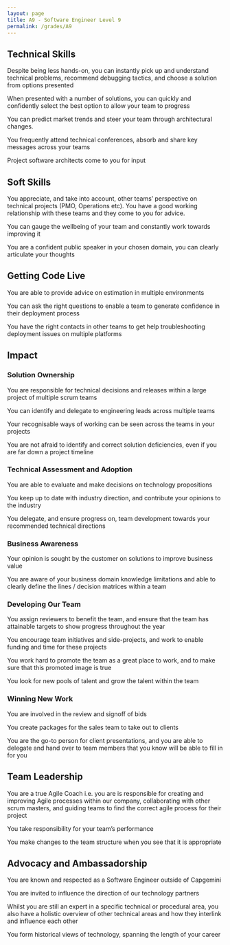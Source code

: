 ```yaml
---
layout: page
title: A9 - Software Engineer Level 9
permalink: /grades/A9
---
```


## Technical Skills 

Despite being less hands-on, you can instantly pick up and understand technical problems, recommend debugging tactics, and choose a solution from options presented

When presented with a number of solutions, you can quickly and confidently select the best option to allow your team to progress

You can predict market trends and steer your team through architectural changes.

You frequently attend technical conferences, absorb and share key messages across your teams

Project software architects come to you for input

## Soft Skills 

You appreciate, and take into account, other teams’ perspective on technical projects (PMO, Operations etc). You have a good working relationship with these teams and they come to you for advice.

You can gauge the wellbeing of your team and constantly work towards improving it

You are a confident public speaker in your chosen domain, you can clearly articulate your thoughts

## Getting Code Live 

You are able to provide advice on estimation in multiple environments

You can ask the right questions to enable a team to generate confidence in their deployment process

You have the right contacts in other teams to get help troubleshooting deployment issues on multiple platforms

## Impact 

### Solution Ownership

You are responsible for technical decisions and releases within a large project of multiple scrum teams

You can identify and delegate to engineering leads across multiple teams

Your recognisable ways of working can be seen across the teams in your projects

You are not afraid to identify and correct solution deficiencies, even if you are far down a project timeline

### Technical Assessment and Adoption

You are able to evaluate and make decisions on technology propositions

You keep up to date with industry direction, and contribute your opinions to the industry

You delegate, and ensure progress on, team development towards your recommended technical directions

### Business Awareness

Your opinion is sought by the customer on solutions to improve business value

You are aware of your business domain knowledge limitations and able to clearly define the lines / decision matrices within a team

### Developing Our Team

You assign reviewers to benefit the team, and ensure that the team has attainable targets to show progress throughout the year

You encourage team initiatives and side-projects, and work to enable funding and time for these projects

You work hard to promote the team as a great place to work, and to make sure that this promoted image is true

You look for new pools of talent and grow the talent within the team

### Winning New Work

You are involved in the review and signoff of bids

You create packages for the sales team to take out to clients

You are the go-to person for client presentations, and you are able to delegate and hand over to team members that you know will be able to fill in for you

## Team Leadership 

You are a true Agile Coach i.e. you are is responsible for creating and improving Agile processes within our company, collaborating with other scrum masters, and guiding teams to find the correct agile process for their project

You take responsibility for your team’s performance

You make changes to the team structure when you see that it is appropriate

## Advocacy and Ambassadorship 

You are known and respected as a Software Engineer outside of Capgemini

You are invited to influence the direction of our technology partners

Whilst you are still an expert in a specific technical or procedural area, you also have a holistic overview of other technical areas and how they interlink and influence each other

You form historical views of technology, spanning the length of your career

